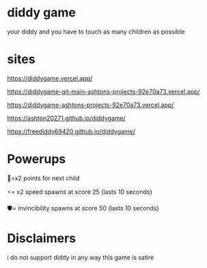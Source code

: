 # diddy game
your diddy and you have to touch as many children as possible

# sites
https://diddygame.vercel.app/

https://diddygame-git-main-ashtons-projects-92e70a73.vercel.app/

https://diddygame-ashtons-projects-92e70a73.vercel.app/

https://ashton20271.github.io/diddygame/

https://freediddy69420.github.io/diddygame/

# Powerups
🍼=x2 points for next child

⚡= x2 speed spawns at score 25 (lasts 10 seconds)

🛡️= invincibility spawns at score 50 (lasts 10 seconds)

# Disclaimers 
i do not support diddy in any way this game is satire
